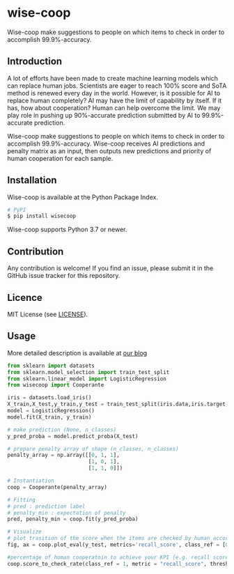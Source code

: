 # wise-coop
Wise-coop make suggestions to people on which items to check in order to accomplish 99.9%-accuracy.

## Introduction
A lot of efforts have been made to create machine learning models which can replace human jobs. 
Scientists are eager to reach 100% score and SoTA method is renewed every day in the world. 
However, is it possible for AI to replace human completely? 
AI may have the limit of capability by itself.
If it has, how about cooperation? Human can help overcome the limit.
We may play role in pushing up 90%-accurate prediction submitted by AI to 99.9%-accurate prediction.

Wise-coop make suggestions to people on which items to check in order to accomplish 99.9%-accuracy.
Wise-coop receives AI predictions and penalty matrix as an input, then outputs new
predictions and priority of human cooperation for each sample.

## Installation
Wise-coop is available at the Python Package Index. 
```bash
# PyPI
$ pip install wisecoop
```

Wise-coop supports Python 3.7 or newer.


## Contribution
Any contribution is welcome! If you find an issue, please submit it in the GitHub issue tracker for this repository.

## Licence
MIT License (see [LICENSE](./LICENSE)).

## Usage
More detailed description is available at [our blog](https://www.wantedly.com/companies/company_2215096/post_articles/243981)

```python
from sklearn import datasets
from sklearn.model_selection import train_test_split
from sklearn.linear_model import LogisticRegression
from wisecoop import Cooperante

iris = datasets.load_iris()
X_train,X_test,y_train,y_test = train_test_split(iris.data,iris.target,test_size=0.4)
model = LogisticRegression()
model.fit(X_train, y_train)

# make prediction (None, n_classes)
y_pred_proba = model.predict_proba(X_test)

# prepare penalty array of shape (n_classes, n_classes)
penalty_array = np.array([[0, 1, 1],
                          [1, 0, 1],
                          [1, 1, 0]])

# Instantiation
coop = Cooperante(penalty_array)

# Fitting
# pred : prediction label
# penalty_min : expectation of penalty
pred, penalty_min = coop.fit(y_pred_proba)

# Visualize
# plot trasition of the score when the items are checked by human according to penalty_min
fig, ax = coop.plot_eval(y_test, metrics='recall_score', class_ref = [0,1])

#percentage of human cooperatoin to achieve your KPI (e.g. recall score >= 0.99)
coop.score_to_check_rate(class_ref = 1, metric = "recall_score", threshold = 0.99)
```